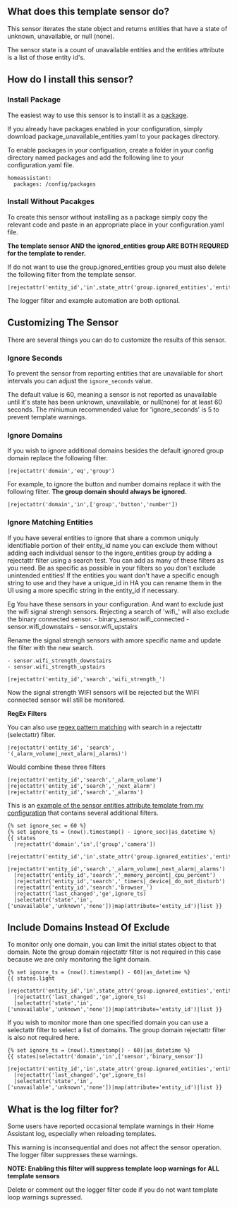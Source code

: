 ## What does this template sensor do?
This sensor iterates the state object and returns entities that have a state of unknown, unavailable, or null (none).

The sensor state is a count of unavailable entities and the entities attribute is a list of those entity id's.

## How do I install this sensor?
### Install Package
The easiest way to use this sensor is to install it as a [package](https://www.home-assistant.io/docs/configuration/packages/).

If you already have packages enabled in your configuration, simply download package_unavailable_entities.yaml to your packages directory.

To enable packages in your configuation, create a folder in your config directory named packages and add the following line to your configuration.yaml file.

    homeassistant:
      packages: /config/packages
### Install Without Pacakges
To create this sensor without installing as a package simply copy the relevant code and paste in an appropriate place in your configuration.yaml file.

**The template sensor AND the ignored_entities group ARE BOTH REQURED for the template to render.**

If do not want to use the group.ignored_entities group you must also delete the following filter from the template sensor.

    |rejectattr('entity_id','in',state_attr('group.ignored_entities','entity_id'))

The logger filter and example automation are both optional.
## Customizing The Sensor
There are several things you can do to customize the results of this sensor.
### Ignore Seconds
To prevent the sensor from reporting entities that are unavailable for short intervals you can adjust the `ignore_seconds` value.

The default value is 60, meaning a sensor is not reported as unavailable until it's state has been unknown, unavailable, or null(none) for at least 60 seconds.
The miniumun recommended value for 'ignore_seconds' is 5 to prevent template warnings.
### Ignore Domains
If you wish to ignore additional domains besides the default ignored group domain replace the following filter.

    |rejectattr('domain','eq','group')
For example, to ignore the button and number domains replace it with the following filter. **The group domain should always be ignored.**

    |rejectattr('domain','in',['group','button','number'])
### Ignore Matching Entities
If you have several entities to ignore that share a common uniquly identifiable portion of their entity_id name you can exclude them without adding each individual sensor
to the ingore_entities group by adding a rejectattr filter using a search test.  You can add as many of these filters as you need. Be as specific as possible in your filters so you don't exclude unintended entities!  If the entities you want don't have a specific enough string to use and they have a unique_id in HA you can rename them in the UI using a more specific string in the entity_id if necessary.

Eg You have these sensors in your configuration. And want to exclude just the wifi signal strengh sensors. Rejecting a search of 'wifi_' will also exclude the binary connected sensor.
    - binary_sensor.wifi_connected
    - sensor.wifi_downstairs
    - sensor.wifi_upstairs

Rename the signal strengh sensors with amore specific name and update the filter with the new search.

    - sensor.wifi_strength_downstairs
    - sensor.wifi_strength_upstairs

    |rejectattr('entity_id','search','wifi_strength_')

Now the signal strength WIFI sensors will be rejected but the WIFI connected sensor will still be monitored.

**RegEx Filters**

You can also use [regex pattern matching](https://regex101.com/) with search in a rejectattr (selectattr) filter.

    |rejectattr('entity_id', 'search', '(_alarm_volume|_next_alarm|_alarms)')

Would combine these three filters

    |rejectattr('entity_id','search','_alarm_volume')
    |rejectattr('entity_id','search','_next_alarm')
    |rejectattr('entity_id','search','_alarms')

This is an [example of the sensor entities attribute template from my configuration](https://github.com/jazzyisj/home-assistant-config/blob/master/packages/hass/package_unavailable_entities.yaml) that contains several additional filters.

    {% set ignore_sec = 60 %}
    {% set ignore_ts = (now().timestamp() - ignore_sec)|as_datetime %}
    {{ states
      |rejectattr('domain','in',['group','camera'])
      |rejectattr('entity_id','in',state_attr('group.ignored_entities','entity_id'))
      |rejectattr('entity_id','search','_alarm_volume|_next_alarm|_alarms')
      |rejectattr('entity_id','search','_memory_percent|_cpu_percent')
      |rejectattr('entity_id','search','_timers|_device|_do_not_disturb')
      |rejectattr('entity_id','search','browser_')
      |rejectattr('last_changed','ge',ignore_ts)
      |selectattr('state','in',['unavailable','unknown','none'])|map(attribute='entity_id')|list }}

## Include Domains Instead Of Exclude
To monitor only one domain, you can limit the initial states object to that domain.  Note the group domain rejectattr filter is not required in this case because we are only monitoring the light domain.

    {% set ignore_ts = (now().timestamp() - 60)|as_datetime %}
    {{ states.light
      |rejectattr('entity_id','in',state_attr('group.ignored_entities','entity_id'))
      |rejectattr('last_changed','ge',ignore_ts)
      |selectattr('state','in',['unavailable','unknown','none'])|map(attribute='entity_id')|list }}


If you wish to monitor more than one specified domain you can use a selectattr filter to select a list of domains.  The group domain rejectattr filter is also not required here.

    {% set ignore_ts = (now().timestamp() - 60)|as_datetime %}
    {{ states|selectattr('domain','in',['sensor','binary_sensor'])
      |rejectattr('entity_id','in',state_attr('group.ignored_entities','entity_id'))
      |rejectattr('last_changed','ge',ignore_ts)
      |selectattr('state','in',['unavailable','unknown','none'])|map(attribute='entity_id')|list }}

## What is the log filter for?
Some users have reported occasional template warnings in their Home Assistant log, especially when reloading templates.

This warning is inconsequential and does not affect the sensor operation.  The logger filter suppresses these warnings.

**NOTE: Enabling this filter will suppress template loop warnings for ALL template sensors**

Delete or comment out the logger filter code if you do not want template loop warnings supressed.
